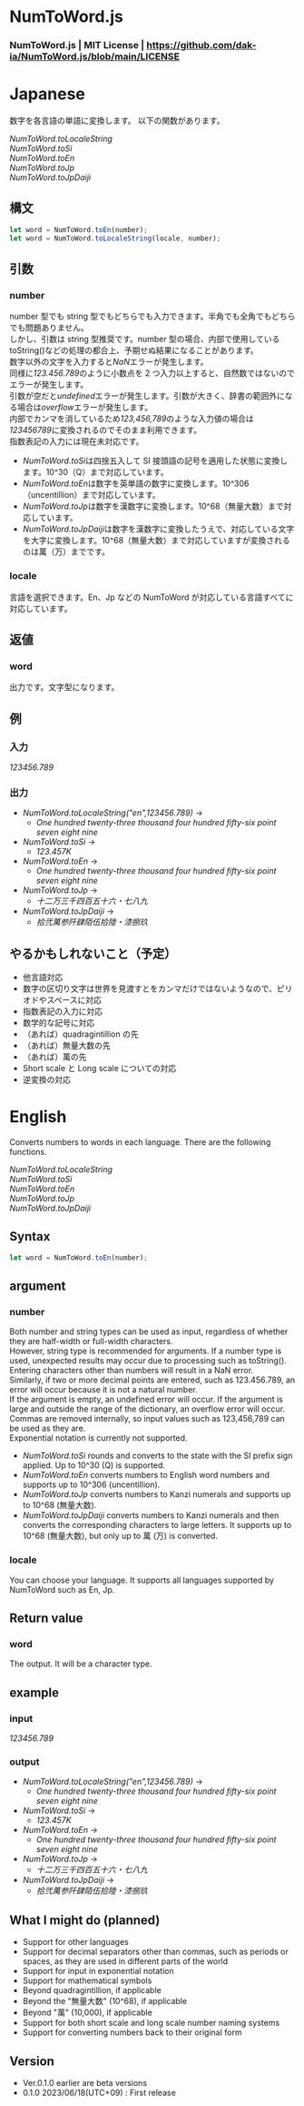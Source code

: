 # NumToWord.js

### NumToWord.js | MIT License | https://github.com/dak-ia/NumToWord.js/blob/main/LICENSE

# Japanese

数字を各言語の単語に変換します。
以下の関数があります。

_NumToWord.toLocaleString_  
_NumToWord.toSi_  
_NumToWord.toEn_  
_NumToWord.toJp_  
_NumToWord.toJpDaiji_

## 構文

```javascript
let word = NumToWord.toEn(number);
let word = NumToWord.toLocaleString(locale, number);
```

## 引数

### number

number 型でも string 型でもどちらでも入力できます。半角でも全角でもどちらでも問題ありません。  
しかし、引数は string 型推奨です。number 型の場合、内部で使用している toString()などの処理の都合上、予期せぬ結果になることがあります。  
数字以外の文字を入力すると*NaN*エラーが発生します。  
同様に*123.456.789*のように小数点を 2 つ入力以上すると、自然数ではないのでエラーが発生します。  
引数が空だと*undefined*エラーが発生します。引数が大きく、辞書の範囲外になる場合は*overflow*エラーが発生します。  
内部でカンマを消しているため*123,456,789*のような入力値の場合は*123456789*に変換されるのでそのまま利用できます。  
指数表記の入力には現在未対応です。

- *NumToWord.toSi*は四捨五入して SI 接頭語の記号を適用した状態に変換します。10^30（Q）まで対応しています。
- *NumToWord.toEn*は数字を英単語の数字に変換します。10^306（uncentillion）まで対応しています。
- *NumToWord.toJp*は数字を漢数字に変換します。10^68（無量大数）まで対応しています。
- *NumToWord.toJpDaiji*は数字を漢数字に変換したうえで、対応している文字を大字に変換します。10^68（無量大数）まで対応していますが変換されるのは萬（万）までです。

### locale

言語を選択できます。En、Jp などの NumToWord が対応している言語すべてに対応しています。

## 返値

### word

出力です。文字型になります。

## 例

### 入力

_123456.789_

### 出力

- _NumToWord.toLocaleString("en",123456.789)_ →
  - _One hundred twenty-three thousand four hundred fifty-six point seven eight nine_
- _NumToWord.toSi_ →
  - _123.457K_
- _NumToWord.toEn_ →
  - _One hundred twenty-three thousand four hundred fifty-six point seven eight nine_
- _NumToWord.toJp_ →
  - _十二万三千四百五十六・七八九_
- _NumToWord.toJpDaiji_ →
  - _拾弐萬参阡肆陌伍拾陸・漆捌玖_

## やるかもしれないこと（予定）

- 他言語対応
- 数字の区切り文字は世界を見渡すとをカンマだけではないようなので、ピリオドやスペースに対応
- 指数表記の入力に対応
- 数学的な記号に対応
- （あれば）quadragintillion の先
- （あれば）無量大数の先
- （あれば）萬の先
- Short scale と Long scale についての対応
- 逆変換の対応

# English

Converts numbers to words in each language.
There are the following functions.

_NumToWord.toLocaleString_  
_NumToWord.toSi_  
_NumToWord.toEn_  
_NumToWord.toJp_  
_NumToWord.toJpDaiji_

## Syntax

```javascript
let word = NumToWord.toEn(number);
```

## argument

### number

Both number and string types can be used as input, regardless of whether they are half-width or full-width characters.  
However, string type is recommended for arguments. If a number type is used, unexpected results may occur due to processing such as toString().  
Entering characters other than numbers will result in a NaN error.  
Similarly, if two or more decimal points are entered, such as 123.456.789, an error will occur because it is not a natural number.  
If the argument is empty, an undefined error will occur. If the argument is large and outside the range of the dictionary, an overflow error will occur.  
Commas are removed internally, so input values such as 123,456,789 can be used as they are.  
Exponential notation is currently not supported.

- _NumToWord.toSi_ rounds and converts to the state with the SI prefix sign applied. Up to 10^30 (Q) is supported.
- _NumToWord.toEn_ converts numbers to English word numbers and supports up to 10^306 (uncentillion).
- _NumToWord.toJp_ converts numbers to Kanzi numerals and supports up to 10^68 (無量大数).
- _NumToWord.toJpDaiji_ converts numbers to Kanzi numerals and then converts the corresponding characters to large letters. It supports up to 10^68 (無量大数), but only up to 萬 (万) is converted.

### locale

You can choose your language. It supports all languages supported by NumToWord such as En, Jp.

## Return value

### word

The output. It will be a character type.

## example

### input

_123456.789_

### output

- _NumToWord.toLocaleString("en",123456.789)_ →
  - _One hundred twenty-three thousand four hundred fifty-six point seven eight nine_
- _NumToWord.toSi_ →
  - _123.457K_
- _NumToWord.toEn_ →
  - _One hundred twenty-three thousand four hundred fifty-six point seven eight nine_
- _NumToWord.toJp_ →
  - _十二万三千四百五十六・七八九_
- _NumToWord.toJpDaiji_ →
  - _拾弐萬参阡肆陌伍拾陸・漆捌玖_

## What I might do (planned)

- Support for other languages
- Support for decimal separators other than commas, such as periods or spaces, as they are used in different parts of the world
- Support for input in exponential notation
- Support for mathematical symbols
- Beyond quadragintillion, if applicable
- Beyond the "無量大数" (10^68), if applicable
- Beyond "萬" (10,000), if applicable
- Support for both short scale and long scale number naming systems
- Support for converting numbers back to their original form

## Version

- Ver.0.1.0 earlier are beta versions
- 0.1.0 2023/06/18(UTC+09) : First release
